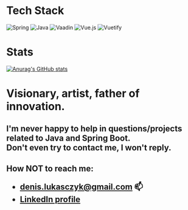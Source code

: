 <h1>Tech Stack</h1>

![Spring](https://img.shields.io/badge/spring-%236DB33F.svg?style=for-the-badge&logo=spring&logoColor=white)
![Java](https://img.shields.io/badge/java-%23ED8B00.svg?style=for-the-badge&logo=java&logoColor=white)
![Vaadin](https://img.shields.io/badge/Vaadin-00B4F0?style=for-the-badge&logo=Vaadin&logoColor=white)
![Vue.js](https://img.shields.io/badge/vuejs-%2335495e.svg?style=for-the-badge&logo=vuedotjs&logoColor=%234FC08D)
![Vuetify](https://img.shields.io/badge/Vuetify-1867C0?style=for-the-badge&logo=vuetify&logoColor=AEDDFF)
<br />
  <h1>Stats</h1>
  
[![Anurag's GitHub stats](https://github-readme-stats.vercel.app/api?username=TheDxns&show_icons=true&theme=dark&hide=issues,contribs)](https://github.com/TheDxns)
<br />
<h1>Visionary, artist, father of innovation.</h1>
<h2>
  I'm never happy to help in questions/projects related to Java and Spring Boot. <br />
  Don't even try to contact me, I won't reply. 
</h2>

<h2> How NOT to reach me: <br />
<ul>
<li><a href="mailto:denis.lukasczyk@gmail.com">denis.lukasczyk@gmail.com</a> 📫</li>
<li><a href="https://www.linkedin.com/in/denislukasczyk/">LinkedIn profile</a></li>
</ul>
</h2>
<br />
